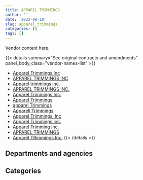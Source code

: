 ```yaml
---
title: APPAREL TRIMMINGS
author: ''
date: '2022-08-18'
slug: apparel_trimmings
categories: []
tags: []
---
```


<script src="/rmarkdown-libs/htmlwidgets/htmlwidgets.js"></script>
<link href="/rmarkdown-libs/datatables-css/datatables-crosstalk.css" rel="stylesheet" />
<script src="/rmarkdown-libs/datatables-binding/datatables.js"></script>
<script src="/rmarkdown-libs/jquery/jquery-3.6.0.min.js"></script>
<link href="/rmarkdown-libs/dt-core-bootstrap/css/dataTables.bootstrap.min.css" rel="stylesheet" />
<link href="/rmarkdown-libs/dt-core-bootstrap/css/dataTables.bootstrap.extra.css" rel="stylesheet" />
<script src="/rmarkdown-libs/dt-core-bootstrap/js/jquery.dataTables.min.js"></script>
<script src="/rmarkdown-libs/dt-core-bootstrap/js/dataTables.bootstrap.min.js"></script>
<link href="/rmarkdown-libs/crosstalk/css/crosstalk.min.css" rel="stylesheet" />
<script src="/rmarkdown-libs/crosstalk/js/crosstalk.min.js"></script>
<script src="/rmarkdown-libs/htmlwidgets/htmlwidgets.js"></script>
<link href="/rmarkdown-libs/datatables-css/datatables-crosstalk.css" rel="stylesheet" />
<script src="/rmarkdown-libs/datatables-binding/datatables.js"></script>
<script src="/rmarkdown-libs/jquery/jquery-3.6.0.min.js"></script>
<link href="/rmarkdown-libs/dt-core-bootstrap/css/dataTables.bootstrap.min.css" rel="stylesheet" />
<link href="/rmarkdown-libs/dt-core-bootstrap/css/dataTables.bootstrap.extra.css" rel="stylesheet" />
<script src="/rmarkdown-libs/dt-core-bootstrap/js/jquery.dataTables.min.js"></script>
<script src="/rmarkdown-libs/dt-core-bootstrap/js/dataTables.bootstrap.min.js"></script>
<link href="/rmarkdown-libs/crosstalk/css/crosstalk.min.css" rel="stylesheet" />
<script src="/rmarkdown-libs/crosstalk/js/crosstalk.min.js"></script>

Vendor content here.

{{< details summary="See original contracts and amendments" panel_body_class="vendor-names-list" >}}
- [Apparel Trimmings Inc](https://search.open.canada.ca/en/ct/?sort=contract_value_f%20desc&page=1&search_text=%22Apparel%20Trimmings%20Inc%22)
- [APPAREL TRIMMINGS INC](https://search.open.canada.ca/en/ct/?sort=contract_value_f%20desc&page=1&search_text=%22APPAREL%20TRIMMINGS%20INC%22)
- [Apparel trimmings inc.](https://search.open.canada.ca/en/ct/?sort=contract_value_f%20desc&page=1&search_text=%22Apparel%20trimmings%20inc.%22)
- [APPAREL TRIMMINGS INC.](https://search.open.canada.ca/en/ct/?sort=contract_value_f%20desc&page=1&search_text=%22APPAREL%20TRIMMINGS%20INC.%22)
- [Apparel Trimmings Inc.](https://search.open.canada.ca/en/ct/?sort=contract_value_f%20desc&page=1&search_text=%22Apparel%20Trimmings%20Inc.%22)
- [Apparel Trimmings](https://search.open.canada.ca/en/ct/?sort=contract_value_f%20desc&page=1&search_text=%22Apparel%20Trimmings%22)
- [apparel Trimmings](https://search.open.canada.ca/en/ct/?sort=contract_value_f%20desc&page=1&search_text=%22apparel%20Trimmings%22)
- [Apparell Trimmings](https://search.open.canada.ca/en/ct/?sort=contract_value_f%20desc&page=1&search_text=%22Apparell%20Trimmings%22)
- [Apparel Trimmings. Inc](https://search.open.canada.ca/en/ct/?sort=contract_value_f%20desc&page=1&search_text=%22Apparel%20Trimmings.%20Inc%22)
- [Apparel Trimmings inc.](https://search.open.canada.ca/en/ct/?sort=contract_value_f%20desc&page=1&search_text=%22Apparel%20Trimmings%20inc.%22)
- [Apparel Trimming Inc.](https://search.open.canada.ca/en/ct/?sort=contract_value_f%20desc&page=1&search_text=%22Apparel%20Trimming%20Inc.%22)
- [APPAREL TRIMMINGS](https://search.open.canada.ca/en/ct/?sort=contract_value_f%20desc&page=1&search_text=%22APPAREL%20TRIMMINGS%22)
- [Apparel TRimmings Inc.](https://search.open.canada.ca/en/ct/?sort=contract_value_f%20desc&page=1&search_text=%22Apparel%20TRimmings%20Inc.%22)
{{< /details >}}

## Departments and agencies

<div id="htmlwidget-1" style="width:100%;height:auto;" class="datatables html-widget"></div>
<script type="application/json" data-for="htmlwidget-1">{"x":{"style":"bootstrap","filter":"none","vertical":false,"data":[["<a href=\"/departments/dnd-mdn/\">National Defence<\/a>","<a href=\"/departments/rcmp-grc/\">Royal Canadian Mounted Police<\/a>","<a href=\"/departments/statcan/\">Statistics Canada<\/a>"],[1185676.18,1557881.72,null],[448708.36,1557279.49,null],[4895629.68,1471705.33,null],[5396750,1146652.02,283380.27]],"container":"<table class=\"table table-striped table-hover row-border order-column display\">\n  <thead>\n    <tr>\n      <th>Department<\/th>\n      <th>2017-2018<\/th>\n      <th>2018-2019<\/th>\n      <th>2019-2020<\/th>\n      <th>2020-2021<\/th>\n    <\/tr>\n  <\/thead>\n<\/table>","options":{"order":[[4,"desc"]],"pageLength":10,"autoWidth":true,"columnDefs":[{"targets":1,"render":"function(data, type, row, meta) {\n    return type !== 'display' ? data : DTWidget.formatCurrency(data, \"$\", 2, 3, \",\", \".\", true, null);\n  }"},{"targets":2,"render":"function(data, type, row, meta) {\n    return type !== 'display' ? data : DTWidget.formatCurrency(data, \"$\", 2, 3, \",\", \".\", true, null);\n  }"},{"targets":3,"render":"function(data, type, row, meta) {\n    return type !== 'display' ? data : DTWidget.formatCurrency(data, \"$\", 2, 3, \",\", \".\", true, null);\n  }"},{"targets":4,"render":"function(data, type, row, meta) {\n    return type !== 'display' ? data : DTWidget.formatCurrency(data, \"$\", 2, 3, \",\", \".\", true, null);\n  }"},{"width":"16%","targets":[1,2,3,4]},{"className":"dt-right","targets":[1,2,3,4]}],"orderClasses":false}},"evals":["options.columnDefs.0.render","options.columnDefs.1.render","options.columnDefs.2.render","options.columnDefs.3.render"],"jsHooks":[]}</script>

## Categories

<div id="htmlwidget-2" style="width:100%;height:auto;" class="datatables html-widget"></div>
<script type="application/json" data-for="htmlwidget-2">{"x":{"style":"bootstrap","filter":"none","vertical":false,"data":[["<a href=\"/categories/10_office_management/\">Office management<\/a>","<a href=\"/categories/11_defence/\">Defence<\/a>","<a href=\"/categories/4_medical/\">Medical<\/a>","<a href=\"/categories/6_industrial_products_and_services/\">Industrial products and services<\/a>"],[null,27130.03,null,2716427.87],[null,27130.03,null,1978857.82],[null,4534.06,4639826.61,1722974.34],[283380.27,null,5243147.71,1300254.3]],"container":"<table class=\"table table-striped table-hover row-border order-column display\">\n  <thead>\n    <tr>\n      <th>Category<\/th>\n      <th>2017-2018<\/th>\n      <th>2018-2019<\/th>\n      <th>2019-2020<\/th>\n      <th>2020-2021<\/th>\n    <\/tr>\n  <\/thead>\n<\/table>","options":{"order":[[4,"desc"]],"dom":"t","pageLength":30,"autoWidth":true,"columnDefs":[{"targets":1,"render":"function(data, type, row, meta) {\n    return type !== 'display' ? data : DTWidget.formatCurrency(data, \"$\", 2, 3, \",\", \".\", true, null);\n  }"},{"targets":2,"render":"function(data, type, row, meta) {\n    return type !== 'display' ? data : DTWidget.formatCurrency(data, \"$\", 2, 3, \",\", \".\", true, null);\n  }"},{"targets":3,"render":"function(data, type, row, meta) {\n    return type !== 'display' ? data : DTWidget.formatCurrency(data, \"$\", 2, 3, \",\", \".\", true, null);\n  }"},{"targets":4,"render":"function(data, type, row, meta) {\n    return type !== 'display' ? data : DTWidget.formatCurrency(data, \"$\", 2, 3, \",\", \".\", true, null);\n  }"},{"width":"16%","targets":[1,2,3,4]},{"className":"dt-right","targets":[1,2,3,4]}],"orderClasses":false,"lengthMenu":[10,25,30,50,100]}},"evals":["options.columnDefs.0.render","options.columnDefs.1.render","options.columnDefs.2.render","options.columnDefs.3.render"],"jsHooks":[]}</script>
